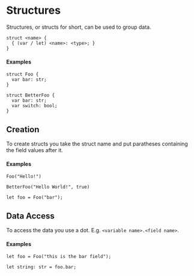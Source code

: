 # Structures
Structures, or structs for short, can be used to group data.
```
struct <name> {
  { (var / let) <name>: <type>; }
}
```

#### Examples
```
struct Foo {
  var bar: str;
}

struct BetterFoo {
  var bar: str;
  var switch: bool;
}
```

## Creation
To create structs you take the struct name and put paratheses containing the field values after it.

#### Examples
```
Foo("Hello!")

BetterFoo("Hello World!", true)

let foo = Foo("bar");
```

## Data Access
To access the data you use a dot. E.g. ``<variable name>.<field name>``.

#### Examples
```
let foo = Foo("this is the bar field");

let string: str = foo.bar;
```
